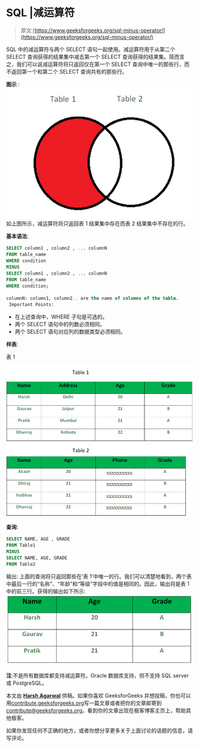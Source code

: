 # SQL |减运算符

> 原文:[https://www.geeksforgeeks.org/sql-minus-operator/](https://www.geeksforgeeks.org/sql-minus-operator/)

SQL 中的减运算符与两个 SELECT 语句一起使用。减运算符用于从第二个 SELECT 查询获得的结果集中减去第一个 SELECT 查询获得的结果集。简而言之，我们可以说减运算符将只返回仅在第一个 SELECT 查询中唯一的那些行，而不返回第一个和第二个 SELECT 查询共有的那些行。

**图示** :
[![sql-minus](img/fbeaf5dec6f41b074dd9899efe6016d6.png)](https://media.geeksforgeeks.org/wp-content/uploads/SQL_Minus_Operator_1.png) 
如上图所示，减运算符将只返回表 1 结果集中存在而表 2 结果集中不存在的行。

**基本语法**:

```sql
SELECT column1 , column2 , ... columnN
FROM table_name
WHERE condition
MINUS
SELECT column1 , column2 , ... columnN
FROM table_name
WHERE condition;

columnN: column1, column2.. are the name of columns of the table.
 Important Points:
```

*   在上述查询中，WHERE 子句是可选的。
*   两个 SELECT 语句中的列数必须相同。
*   两个 SELECT 语句对应列的数据类型必须相同。

**样表**:

表 1

[![table1](img/4a0033e9346e253e8b9f4d0f00744e4f.png)](https://media.geeksforgeeks.org/wp-content/cdn-uploads/SQL_Minus_Operator_2.png)

**查询**:

```sql
SELECT NAME, AGE , GRADE
FROM Table1
MINUS 
SELECT NAME, AGE, GRADE 
FROM Table2

```

输出:
上面的查询将只返回那些在‘表 1’中唯一的行。我们可以清楚地看到，两个表中最后一行的“名称”、“年龄”和“等级”字段中的值是相同的。因此，输出将是表 1 中的前三行。获得的输出如下所示:
[![output](img/8cfddda1463a691a9564bf85a8661114.png)](https://media.geeksforgeeks.org/wp-content/uploads/SQL_Minus_Operator_3.png)

**注**:不是所有数据库都支持减运算符。Oracle 数据库支持，但不支持 SQL server 或 PostgreSQL。

本文由 [**Harsh Agarwal**](https://www.facebook.com/harsh.agarwal.16752) 供稿。如果你喜欢 GeeksforGeeks 并想投稿，你也可以用[contribute.geeksforgeeks.org](http://www.contribute.geeksforgeeks.org)写一篇文章或者把你的文章邮寄到 contribute@geeksforgeeks.org。看到你的文章出现在极客博客主页上，帮助其他极客。

如果你发现任何不正确的地方，或者你想分享更多关于上面讨论的话题的信息，请写评论。